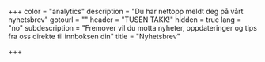 +++
color = "analytics"
description = "Du har nettopp meldt deg på vårt nyhetsbrev"
gotourl = ""
header = "TUSEN TAKK!"
hidden = true
lang = "no"
subdescription = "Fremover vil du motta nyheter, oppdateringer og tips fra oss direkte til innboksen din"
title = "Nyhetsbrev"

+++

